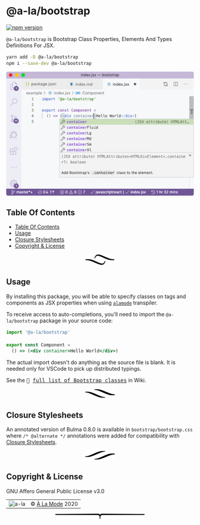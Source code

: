 # @a-la/bootstrap

[![npm version](https://badge.fury.io/js/%40a-la%2Fbootstrap.svg)](https://www.npmjs.com/package/@a-la/bootstrap)

`@a-la/bootstrap` is Bootstrap Class Properties, Elements And Types Definitions For JSX.

```sh
yarn add -D @a-la/bootstrap
npm i --save-dev @a-la/bootstrap
```

<img src="./doc/container.gif" alt="bootstrap container autocompletions">

## Table Of Contents

- [Table Of Contents](#table-of-contents)
- [Usage](#usage)
- [Closure Stylesheets](#closure-stylesheets)
- [Copyright & License](#copyright--license)

<p align="center"><a href="#table-of-contents">
  <img src="/.documentary/section-breaks/0.svg?sanitize=true">
</a></p>

## Usage

By installing this package, you will be able to specify classes on tags and components as JSX properties when using [`alamode`](https://github.com/a-la/alamode) transpiler.

To receive access to auto-completions, you'll need to import the `@a-la/bootstrap` package in your source code:

```jsx
import '@a-la/bootstrap'

export const Component =
  () => (<div container>Hello World</div>)
```

The actual import doesn't do anything as the source file is blank. It is needed only for VSCode to pick up distributed typings.

See the <kbd>📙 [full list of Bootstrap classes](../../wiki/Classes)</kbd> in Wiki.

<p align="center"><a href="#table-of-contents">
  <img src="/.documentary/section-breaks/1.svg?sanitize=true">
</a></p>

## Closure Stylesheets

An annotated version of Bulma 0.8.0 is available in `bootstrap/bootstrap.css` where `/* @alternate */` annotations were added for compatibility with [Closure Stylesheets](https://github.com/artdecocode/closure-stylsheets-java).

<p align="center"><a href="#table-of-contents">
  <img src="/.documentary/section-breaks/2.svg?sanitize=true">
</a></p>

## Copyright & License

GNU Affero General Public License v3.0

<table>
  <tr><td><img src="https://avatars1.githubusercontent.com/u/41520309?v=4&amp;s=100" alt="a-la"></td><td>© <a href="https://alamode.cc">À La Mode</a> 2020</td></tr>
</table>

<p align="center"><a href="#table-of-contents">
  <img src="/.documentary/section-breaks/-1.svg?sanitize=true">
</a></p>